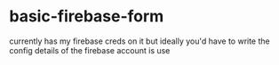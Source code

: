 # basic-firebase-form
currently has my firebase creds on it but ideally you'd have to write the config details of the firebase account is use
